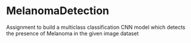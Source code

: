 # MelanomaDetection
Assignment to build a multiclass classification CNN model which detects the presence of Melanoma in the given image dataset
